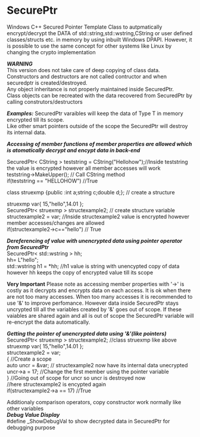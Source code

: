 # SecurePtr
Windows C++ Secured Pointer Template Class to autpmatically encrypt/decrypt the DATA of std::string,std::wstring,CString or user defined classes/structs etc. in memory
by using inbuilt Windows DPAPI. However, it is possible to use the same concept  for other systems like Linux by changing the crypto implementation

 ***WARNING*** </BR>
     This version does not take care of deep copying of class data. </BR>
     Constructors and destructors are not called contructor and when securedptr is created/destroyed. </BR>
     Any object inheritance is not properly maintained inside SecuredPtr. </BR>
     Class objects can be recreated with the data recovered from SecuredPtr by calling construtors/destructors </BR>
   
***Examples:***
  SecuredPtr<T> varaibles will keep the data of Type T in memory encrypted till its scope.  </BR>
  Like other smart pointers outside of the scope the SecuredPtr will destroy its internal data. </BR>

***Accessing of member functions of member properties are allowed which is atomatically decrypt and encypt data in back-end***
  
  SecuredPtr< CString > teststring  = CString("Hellohow");//Inside teststring the value is encrypted however all member accesses will work </BR>
  teststring->MakeUpper(); // Call CString method </BR>
  if(teststring == "HELLOHOW") //True </BR>

  class struexmp {public :int a;string c;double d;}; // create a structure  </BR>
  
  struexmp var{ 15,"hello",14.01 };  </BR>
  SecuredPtr< struexmp > structexample2; // create structure variable  </BR>
  structexample2 = var; //Inside structexample2 value is encrypted however member accesses/changes are allowed  </BR>
  if(structexample2->c=="hello") // True  </BR>

***Dereferencing of value with unencrypted data using pointer operator from SecuredPtr***</BR>
  SecuredPtr< std::wstring > hh;  </BR>
  hh= L"hello";  </BR>
  std::wstring h1 = *hh; //h1 value is string with unencypted copy of data however hh keeps the copy of encrypted value till its scope  </BR>
  
****Very Important****
  Please note as accessing member properties with '->' is costly as it decrypts and encrypts data on each access.
  It is ok when there are not too many accesses. When too many accesses it is recommended to use '&' to improve perfomance.
  However data inside SecuredPtr stays uncrypted till all the variables created by '&' goes out of scope.
  If these vaiables are shared again and all is out of scope the SecuredPtr variable will re-encrypt the data automatically.

  ***Getting the pointer of unencrypted data using '&'(like pointers)***
  SecuredPtr< struexmp > structexample2; //class struexmp like above </BR>
  struexmp var{ 15,"hello",14.01 };  </BR>
  structexample2 = var;  </BR>
  {                      //Create a scope  </BR>
     auto uncr = &var;  // structexample2 now have its internal data unecrypted  </BR>
     uncr->a = 17;      //Change the first member using the pointer variable  </BR>
  }                     //Going out of scope for uncr so uncr is destroyed now  </BR>
  //here structexample2 is encypted again  </BR>
  if(structexample2->a == 17) //True  </BR>

  Additionaly comparison operators, copy constructor work normally like other variables  </BR>
***Debug Value Display***  </BR>
  #define _ShowDebugVal to show decrypted data in SecuredPtr for debugging purpose  </BR>
